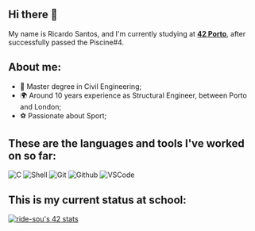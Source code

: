 ## Hi there 👋

My name is Ricardo Santos, and I'm currently studying at [**42 Porto**](https://www.42porto.com), after successfully passed the Piscine#4.

## About me:

- 👷 Master degree in Civil Engineering;
- 🌍 Around 10 years experience as Structural Engineer, between Porto and London;
- ⚽ Passionate about Sport;

## These are the languages and tools I've worked on so far:
![C](https://img.shields.io/badge/c-0D1117.svg?style=for-the-badge&logo=c&logoColor=3893F5)
![Shell](https://img.shields.io/badge/shell-0D1117.svg?style=for-the-badge&logo=gnu-bash&logoColor=white)
![Git](https://img.shields.io/badge/git-0D1117.svg?style=for-the-badge&logo=git&logoColor=F5942C)
![Github](https://img.shields.io/badge/github-0D1117.svg?style=for-the-badge&logo=github&logoColor=white)
![VSCode](https://img.shields.io/badge/vscode-0D1117.svg?style=for-the-badge&logo=visual-studio-code&logoColor=3893F5)

## This is my current status at school:

[![ride-sou's 42 stats](https://badge.mediaplus.ma/darkblue/ride-sou?1337Badge=off&UM6P=off)](https://profile.intra.42.fr/users/ride-sou)

<!--
**rssantos342/rssantos342** is a ✨ _special_ ✨ repository because its `README.md` (this file) appears on your GitHub profile.

Here are some ideas to get you started:

- 🔭 I’m currently working on ...
- 🌱 I’m currently learning ...
- 👯 I’m looking to collaborate on ...
- 🤔 I’m looking for help with ...
- 💬 Ask me about ...
- 📫 How to reach me: ...
- 😄 Pronouns: ...
- ⚡ Fun fact: ...
-->
